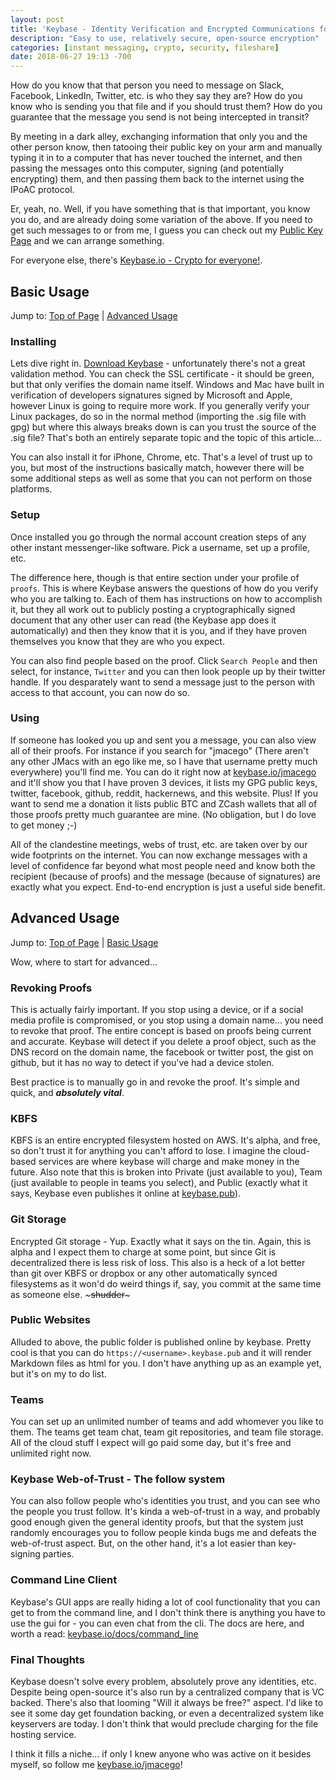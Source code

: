 ```yaml
---
layout: post
title: 'Keybase - Identity Verification and Encrypted Communications for the Masses'
description: "Easy to use, relatively secure, open-source encryption"
categories: [instant messaging, crypto, security, fileshare]
date: 2018-06-27 19:13 -700
---
```

How do you know that that person you need to message on Slack, Facebook, LinkedIn, Twitter, etc. is who they say they are? How do you know who is sending you that file and if you should trust them? How do you guarantee that the message you send is not being intercepted in transit?

By meeting in a dark alley, exchanging information that only you and the other person know, then tatooing their public key on your arm and manually typing it in to a computer that has never touched the internet, and then passing the messages onto this computer, signing (and potentially encrypting) them, and then passing them back to the internet using the IPoAC protocol.

Er, yeah, no. Well, if you have something that is that important, you know you do, and are already doing some variation of the above. If you need to get such messages to or from me, I guess you can check out my [Public Key Page](/pubkey) and we can arrange something.

For everyone else, there's [Keybase.io - Crypto for everyone!](https://keybase.io).

<!--more-->
## Basic Usage
Jump to: [Top of Page](#top-of-page) \| [Advanced Usage](#advanced-usage)

### Installing
Lets dive right in. [Download Keybase](https://keybase.io/download) - unfortunately there's not a great validation method. You can check the SSL certificate - it should be green, but that only verifies the domain name itself. Windows and Mac have built in verification of developers signatures signed by Microsoft and Apple, however Linux is going to require more work. If you generally verify your Linux packages, do so in the normal method (importing the .sig file with gpg) but where this always breaks down is can you trust the source of the .sig file? That's both an entirely separate topic and the topic of this article...

You can also install it for iPhone, Chrome, etc. That's a level of trust up to you, but most of the instructions basically match, however there will be some additional steps as well as some that you can not perform on those platforms.

### Setup

Once installed you go through the normal account creation steps of any other instant messenger-like software. Pick a username, set up a profile, etc.

The difference here, though is that entire section under your profile of `proofs`. This is where Keybase answers the questions of how do you verify who you are talking to. Each of them has instructions on how to accomplish it, but they all work out to publicly posting a cryptographically signed document that any other user can read (the Keybase app does it automatically) and then they know that it is you, and if they have proven themselves you know that they are who you expect.

You can also find people based on the proof. Click `Search People` and then select, for instance, `Twitter` and you can then look people up by their twitter handle. If you desparately want to send a message just to the person with access to that account, you can now do so.

### Using

If someone has looked you up and sent you a message, you can also view all of their proofs. For instance if you search for "jmacego" (There aren't any other JMacs with an ego like me, so I have that username pretty much everywhere) you'll find me. You can do it right now at [keybase.io/jmacego](https://keybase.io/jmacego) and it'll show you that I have proven 3 devices, it lists my GPG public keys, twitter, facebook, github, reddit, hackernews, and this website. Plus! If you want to send me a donation it lists public BTC and ZCash wallets that all of those proofs pretty much guarantee are mine. (No obligation, but I do love to get money ;-)

All of the clandestine meetings, webs of trust, etc. are taken over by our wide footprints on the internet. You can now exchange messages with a level of confidence far beyond what most people need and know both the recipient (because of proofs) and the message (because of signatures) are exactly what you expect. End-to-end encryption is just a useful side benefit.

## Advanced Usage
Jump to: [Top of Page](#top-of-page) \| [Basic Usage](#basic-usage)

Wow, where to start for advanced...

### Revoking Proofs

This is actually fairly important. If you stop using a device, or if a social media profile is compromised, or you stop using a domain name... you need to revoke that proof. The entire concept is based on proofs being current and accurate. Keybase will detect if you delete a proof object, such as the DNS record on the domain name, the facebook or twitter post, the gist on github, but it has no way to detect if you've had a device stolen.

Best practice is to manually go in and revoke the proof. It's simple and quick, and ***absolutely vital***.

### KBFS
KBFS is an entire encrypted filesystem hosted on AWS. It's alpha, and free, so don't trust it for anything you can't afford to lose. I imagine the cloud-based services are where keybase will charge and make money in the future. Also note that this is broken into Private (just available to you), Team (just available to people in teams you select), and Public (exactly what it says, Keybase even publishes it online at [keybase.pub](http://keybase.pub)).

### Git Storage
Encrypted Git storage - Yup. Exactly what it says on the tin. Again, this is alpha and I expect them to charge at some point, but since Git is decentralized there is less risk of loss. This also is a heck of a lot better than git over KBFS or dropbox or any other automatically synced filesystems as it won'd do weird things if, say, you commit at the same time as someone else. ~~~shudder~~~

### Public Websites
Alluded to above, the public folder is published online by keybase. Pretty cool is that you can do `https://<username>.keybase.pub` and it will render Markdown files as html for you. I don't have anything up as an example yet, but it's on my to do list.

### Teams
You can set up an unlimited number of teams and add whomever you like to them. The teams get team chat, team git repositories, and team file storage. All of the cloud stuff I expect will go paid some day, but it's free and unlimited right now.

### Keybase Web-of-Trust - The follow system
You can also follow people who's identities you trust, and you can see who the people you trust follow. It's kinda a web-of-trust in a way, and probably good enough given the general identity proofs, but that the system just randomly encourages you to follow people kinda bugs me and defeats the web-of-trust aspect. But, on the other hand, it's a lot easier than key-signing parties.

### Command Line Client
Keybase's GUI apps are really hiding a lot of cool functionality that you can get to from the command line, and I don't think there is anything you have to use the gui for - you can even chat from the cli. The docs are here, and worth a read: [keybase.io/docs/command_line](https://keybase.io/docs/command_line)

### Final Thoughts
Keybase doesn't solve every problem, absolutely prove any identities, etc. Despite being open-source it's also run by a centralized company that is VC backed. There's also that looming "Will it always be free?" aspect. I'd like to see it some day get foundation backing, or even a decentralized system like keyservers are today. I don't think that would preclude charging for the file hosting service.

I think it fills a niche... if only I knew anyone who was active on it besides myself, so follow me [keybase.io/jmacego](https://keybase.io/jmacego)!